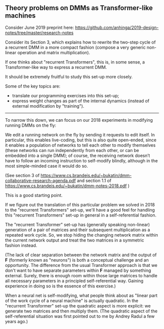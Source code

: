 ## Theory problems on DMMs as Transformer-like machines

Consider June 2019 preprint here: https://github.com/anhinga/2019-design-notes/tree/master/research-notes

Consider its Section 3, which explains how to rewrite the two-step cycle of a recurrent DMM in a more
compact fashion (compose a very generic non-linear operation and matrix multiplication).

If one thinks about "recurrent Transformers", this is, in some sense, a Transformer-like way to
express a recurrent DMM.

It should be extremely fruitful to study this set-up more closely.

Some of the key topics are:

 * translate our programming exercises into this set-up;
 * express weight changes as part of the internal dynamics (instead of external modification by "training").
 
---
 
To narrow this down, we can focus on our 2018 experiments in modifying running DMMs on the fly:

We edit a running network on the fly by sending it requests to edit itself. In particular, this enables live-coding, but this is also quite open-ended, since it enables a population of networks to tell each other to modify themselves (these networks can run independently from each other, or can be embedded into a single DMM); of course,  the receiving network doesn’t have to follow an incoming instruction to self-modify blindly, although in the most simple-minded case it would do so. 

(See section 3 of https://www.cs.brandeis.edu/~bukatin/dmm-collaborative-research-agenda.pdf
and section 1.1 of https://www.cs.brandeis.edu/~bukatin/dmm-notes-2018.pdf )

This is a good starting point. 

If we figure out the translation of this particular problem we solved in 2018 to the "recurrent Transformers" set-up,
we'll have a good feel for handling this "recurrent Transformers" set-up
in general in a self-referential fashion.

The "recurrent Transformer" set-up has (generally speaking non-linear) generation of a pair of matrices and their subsequent multiplication
as a repeated work cycle. So, we stop hiding the changing network matrix within the current network output and treat the two matrices in
a symmetric fashion instead. 

(The lack of clear separation between the network matrix and the output of **F** (formerly known as "neurons") is both a conceptual challenge and
an opportunity. The difference from the usual Transformer approach is that we don't want to have separate parameters within **F** managed by something external. Surely, there is enough room within those large matrices to handle all necessary parameters in a principled self-referential way.
Gaining experience in doing so is the essence of this exercise.)

When a neural net is self-modifying, what people think about as "linear part of the work cycle of a neural machine" is actually quadratic. 
In the "recurrent Transformer" set-up the quadratic aspect is more explicit: we generate two matrices and then multiply them. 
(The quadratic aspect of the self-referential situation was first pointed out to me by Andrey Radul a few years ago.) 
